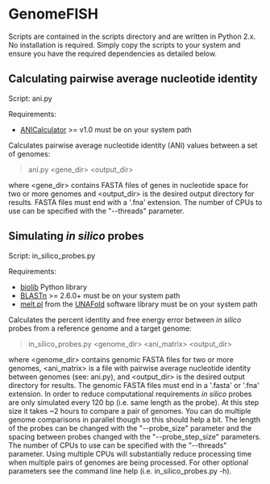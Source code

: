 # GenomeFISH

Scripts are contained in the scripts directory and are written in Python 2.x. No installation is required. Simply copy the scripts to your system and ensure you have the required dependencies as detailed below.

## Calculating pairwise average nucleotide identity

Script: ani.py

Requirements:
* [ANICalculator](https://ani.jgi-psf.org/html/home.php?) >= v1.0 must be on your system path

Calculates pairwise average nucleotide identity (ANI) values between a set of genomes:
> ani.py <gene_dir> <output_dir>

where <gene_dir> contains FASTA files of genes in nucleotide space for two or more genomes and <output_dir> is the desired output directory for results. FASTA files must end with a '.fna' extension. The number of CPUs to use can be specified with the "--threads" parameter.

## Simulating <i>in silico</i> probes

Script: in_silico_probes.py

Requirements:
* [biolib](https://github.com/dparks1134/biolib) Python library
* [BLASTn](http://blast.ncbi.nlm.nih.gov) >= 2.6.0+ must be on your system path
* [melt.pl](http://unafold.rna.albany.edu/?q=unafold-man-pages/melt.pl) from the [UNAFold](http://unafold.rna.albany.edu/?q=unafold-man-pages) software library must be on your system path

Calculates the percent identity and free energy error between <i>in silico</i> probes from a reference genome and a target genome:
> in_silico_probes.py <genome_dir> <ani_matrix> <output_dir>

where <genome_dir> contains genomic FASTA files for two or more genomes, <ani_matrix> is a file with pairwise average nucleotide identity between genomes (see: ani.py), and <output_dir> is the desired output directory for results. The genomic FASTA files must end in a '.fasta' or '.fna' extension. In order to reduce computational requirements <i>in silico</i> probes are only simulated every 120 bp (i.e. same length as the probe). At this step size it takes ~2 hours to compare a pair of genomes. You can do multiple genome comparisons in parallel though so this should help a bit. The length of the probes can be changed with the "--probe_size" parameter and the spacing between probes changed with the "--probe_step_size" parameters. The number of CPUs to use can be specified with the "--threads" parameter. Using multiple CPUs will substantially reduce processing time when multiple pairs of genomes are being processed. For other optional parameters see the command line help (i.e. in_silico_probes.py -h).
